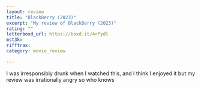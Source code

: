 ```yaml
---
layout: review
title: "BlackBerry (2023)"
excerpt: "My review of BlackBerry (2023)"
rating: ""
letterboxd_url: https://boxd.it/4rPydl
mst3k: 
rifftrax: 
category: movie_review

---
```


I was irresponsibly drunk when I watched this, and I think I enjoyed it but my review was irrationally angry so who knows